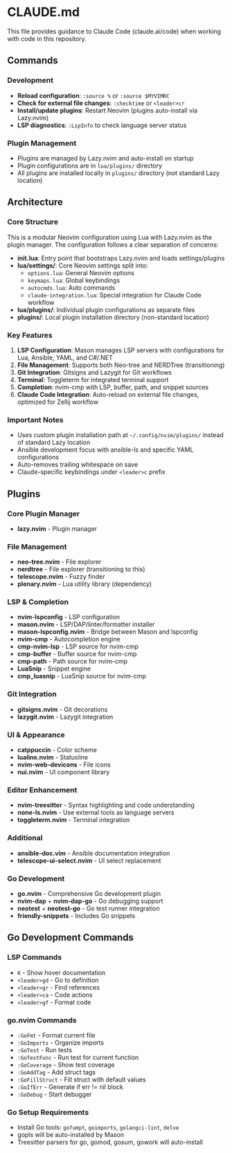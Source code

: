 # CLAUDE.md

This file provides guidance to Claude Code (claude.ai/code) when working with code in this repository.

## Commands

### Development
- **Reload configuration**: `:source %` or `:source $MYVIMRC`
- **Check for external file changes**: `:checktime` or `<leader>cr`
- **Install/update plugins**: Restart Neovim (plugins auto-install via Lazy.nvim)
- **LSP diagnostics**: `:LspInfo` to check language server status

### Plugin Management
- Plugins are managed by Lazy.nvim and auto-install on startup
- Plugin configurations are in `lua/plugins/` directory
- All plugins are installed locally in `plugins/` directory (not standard Lazy location)

## Architecture

### Core Structure
This is a modular Neovim configuration using Lua with Lazy.nvim as the plugin manager. The configuration follows a clear separation of concerns:

- **init.lua**: Entry point that bootstraps Lazy.nvim and loads settings/plugins
- **lua/settings/**: Core Neovim settings split into:
  - `options.lua`: General Neovim options
  - `keymaps.lua`: Global keybindings
  - `autocmds.lua`: Auto commands
  - `claude-integration.lua`: Special integration for Claude Code workflow
- **lua/plugins/**: Individual plugin configurations as separate files
- **plugins/**: Local plugin installation directory (non-standard location)

### Key Features
1. **LSP Configuration**: Mason manages LSP servers with configurations for Lua, Ansible, YAML, and C#/.NET
2. **File Management**: Supports both Neo-tree and NERDTree (transitioning)
3. **Git Integration**: Gitsigns and Lazygit for Git workflows
4. **Terminal**: Toggleterm for integrated terminal support
5. **Completion**: nvim-cmp with LSP, buffer, path, and snippet sources
6. **Claude Code Integration**: Auto-reload on external file changes, optimized for Zellij workflow

### Important Notes
- Uses custom plugin installation path at `~/.config/nvim/plugins/` instead of standard Lazy location
- Ansible development focus with ansible-ls and specific YAML configurations
- Auto-removes trailing whitespace on save
- Claude-specific keybindings under `<leader>c` prefix

## Plugins

### Core Plugin Manager
- **lazy.nvim** - Plugin manager

### File Management
- **neo-tree.nvim** - File explorer
- **nerdtree** - File explorer (transitioning to this)
- **telescope.nvim** - Fuzzy finder
- **plenary.nvim** - Lua utility library (dependency)

### LSP & Completion
- **nvim-lspconfig** - LSP configuration
- **mason.nvim** - LSP/DAP/linter/formatter installer
- **mason-lspconfig.nvim** - Bridge between Mason and lspconfig
- **nvim-cmp** - Autocompletion engine
- **cmp-nvim-lsp** - LSP source for nvim-cmp
- **cmp-buffer** - Buffer source for nvim-cmp
- **cmp-path** - Path source for nvim-cmp
- **LuaSnip** - Snippet engine
- **cmp_luasnip** - LuaSnip source for nvim-cmp

### Git Integration
- **gitsigns.nvim** - Git decorations
- **lazygit.nvim** - Lazygit integration

### UI & Appearance
- **catppuccin** - Color scheme
- **lualine.nvim** - Statusline
- **nvim-web-devicons** - File icons
- **nui.nvim** - UI component library

### Editor Enhancement
- **nvim-treesitter** - Syntax highlighting and code understanding
- **none-ls.nvim** - Use external tools as language servers
- **toggleterm.nvim** - Terminal integration

### Additional
- **ansible-doc.vim** - Ansible documentation integration
- **telescope-ui-select.nvim** - UI select replacement

### Go Development
- **go.nvim** - Comprehensive Go development plugin
- **nvim-dap** + **nvim-dap-go** - Go debugging support
- **neotest** + **neotest-go** - Go test runner integration
- **friendly-snippets** - Includes Go snippets

## Go Development Commands

### LSP Commands
- `K` - Show hover documentation
- `<leader>gd` - Go to definition
- `<leader>gr` - Find references
- `<leader>ca` - Code actions
- `<leader>gf` - Format code

### go.nvim Commands
- `:GoFmt` - Format current file
- `:GoImports` - Organize imports
- `:GoTest` - Run tests
- `:GoTestFunc` - Run test for current function
- `:GoCoverage` - Show test coverage
- `:GoAddTag` - Add struct tags
- `:GoFillStruct` - Fill struct with default values
- `:GoIfErr` - Generate if err != nil block
- `:GoDebug` - Start debugger

### Go Setup Requirements
- Install Go tools: `gofumpt`, `goimports`, `golangci-lint`, `delve`
- gopls will be auto-installed by Mason
- Treesitter parsers for go, gomod, gosum, gowork will auto-install